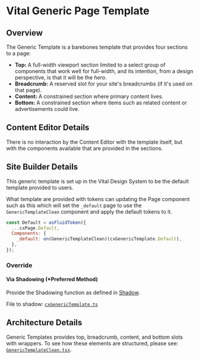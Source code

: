 # Vital Generic Page Template

## Overview

The Generic Template is a barebones template that provides four sections to a page:

- **Top:** A full-width viewport section limited to a select group of components that work well for
  full-width, and its intention, from a design perspective, is that it will be the _hero_.
- **Breadcrumb:** A reserved slot for your site's breadcrumbs (if it's used on that page).
- **Content:** A constrained section where primary content lives.
- **Bottom:** A constrained section where items such as related content or advertisements could
  live.

## Content Editor Details

There is no interaction by the Content Editor with the template itself, but with the components
available that are provided in the sections.

## Site Builder Details

This generic template is set up in the Vital Design System to be the default template provided to
users.

What template are provided with tokens can updating the Page component such as this which will set
the `_default` page to use the `GenericTemplateClean` component and apply the default tokens to it.

```js
const Default = asFluidToken({
  ...cxPage.Default,
  Components: {
    _default: on(GenericTemplateClean)(cxGenericTemplate.Default),
  },
});
```

### Override

#### Via Shadowing (*Preferred Method)

Provide the Shadowing function as defined in [Shadow](../CX_Elements/Shadow).

File to shadow:
[`cxGenericTemplate.ts`](https://github.com/johnsonandjohnson/Bodiless-JS/blob/main/packages/cx-templates/src/components/GenericTemplate/tokens/cxGenericTemplate.ts ':target=_blank')

## Architecture Details

Generic Templates provides top, breadcrumb, content, and bottom slots with wrappers. To see how these
elements are structured, please see:
[`GenericTemplateClean.tsx`](https://github.com/johnsonandjohnson/Bodiless-JS/blob/main/packages/cx-templates/src/components/GenericTemplate/GenericTemplateClean.tsx ':target=_blank').
